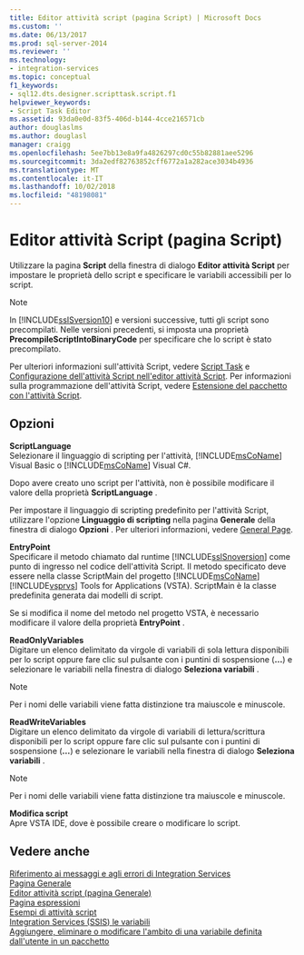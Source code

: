 ```yaml
---
title: Editor attività script (pagina Script) | Microsoft Docs
ms.custom: ''
ms.date: 06/13/2017
ms.prod: sql-server-2014
ms.reviewer: ''
ms.technology:
- integration-services
ms.topic: conceptual
f1_keywords:
- sql12.dts.designer.scripttask.script.f1
helpviewer_keywords:
- Script Task Editor
ms.assetid: 93da0e0d-83f5-406d-b144-4cce216571cb
author: douglaslms
ms.author: douglasl
manager: craigg
ms.openlocfilehash: 5ee7bb13e8a9fa4826297cd0c55b82881aee5296
ms.sourcegitcommit: 3da2edf82763852cff6772a1a282ace3034b4936
ms.translationtype: MT
ms.contentlocale: it-IT
ms.lasthandoff: 10/02/2018
ms.locfileid: "48198081"
---
```

# <a name="script-task-editor-script-page"></a>Editor attività Script (pagina Script)
  Utilizzare la pagina **Script** della finestra di dialogo **Editor attività Script** per impostare le proprietà dello script e specificare le variabili accessibili per lo script.  
  
> [!NOTE]  
>  In [!INCLUDE[ssISversion10](../includes/ssisversion10-md.md)] e versioni successive, tutti gli script sono precompilati. Nelle versioni precedenti, si imposta una proprietà **PrecompileScriptIntoBinaryCode** per specificare che lo script è stato precompilato.  
  
 Per ulteriori informazioni sull'attività Script, vedere [Script Task](control-flow/script-task.md) e [Configurazione dell'attività Script nell'editor attività Script](extending-packages-scripting/task/configuring-the-script-task-in-the-script-task-editor.md). Per informazioni sulla programmazione dell'attività Script, vedere [Estensione del pacchetto con l'attività Script](extending-packages-scripting/task/extending-the-package-with-the-script-task.md).  
  
## <a name="options"></a>Opzioni  
 **ScriptLanguage**  
 Selezionare il linguaggio di scripting per l'attività, [!INCLUDE[msCoName](../includes/msconame-md.md)] Visual Basic o [!INCLUDE[msCoName](../includes/msconame-md.md)] Visual C#.  
  
 Dopo avere creato uno script per l'attività, non è possibile modificare il valore della proprietà **ScriptLanguage** .  
  
 Per impostare il linguaggio di scripting predefinito per l'attività Script, utilizzare l'opzione **Linguaggio di scripting** nella pagina **Generale** della finestra di dialogo **Opzioni** . Per ulteriori informazioni, vedere [General Page](general-page-of-integration-services-designers-options.md).  
  
 **EntryPoint**  
 Specificare il metodo chiamato dal runtime [!INCLUDE[ssISnoversion](../includes/ssisnoversion-md.md)] come punto di ingresso nel codice dell'attività Script. Il metodo specificato deve essere nella classe ScriptMain del progetto [!INCLUDE[msCoName](../includes/msconame-md.md)] [!INCLUDE[vsprvs](../includes/vsprvs-md.md)] Tools for Applications (VSTA). ScriptMain è la classe predefinita generata dai modelli di script.  
  
 Se si modifica il nome del metodo nel progetto VSTA, è necessario modificare il valore della proprietà **EntryPoint** .  
  
 **ReadOnlyVariables**  
 Digitare un elenco delimitato da virgole di variabili di sola lettura disponibili per lo script oppure fare clic sul pulsante con i puntini di sospensione (**…**) e selezionare le variabili nella finestra di dialogo **Seleziona variabili** .  
  
> [!NOTE]  
>  Per i nomi delle variabili viene fatta distinzione tra maiuscole e minuscole.  
  
 **ReadWriteVariables**  
 Digitare un elenco delimitato da virgole di variabili di lettura/scrittura disponibili per lo script oppure fare clic sul pulsante con i puntini di sospensione (**…**) e selezionare le variabili nella finestra di dialogo **Seleziona variabili** .  
  
> [!NOTE]  
>  Per i nomi delle variabili viene fatta distinzione tra maiuscole e minuscole.  
  
 **Modifica script**  
 Apre VSTA IDE, dove è possibile creare o modificare lo script.  
  
## <a name="see-also"></a>Vedere anche  
 [Riferimento ai messaggi e agli errori di Integration Services](../../2014/integration-services/integration-services-error-and-message-reference.md)   
 [Pagina Generale](general-page-of-integration-services-designers-options.md)   
 [Editor attività script &#40;pagina Generale&#41;](../../2014/integration-services/script-task-editor-general-page.md)   
 [Pagina espressioni](expressions/expressions-page.md)   
 [Esempi di attività script](extending-packages-scripting-task-examples/script-task-examples.md)   
 [Integration Services &#40;SSIS&#41; le variabili](integration-services-ssis-variables.md)   
 [Aggiungere, eliminare o modificare l'ambito di una variabile definita dall'utente in un pacchetto](../../2014/integration-services/add-delete-change-scope-of-user-defined-variable-in-a-package.md)  
  
  
